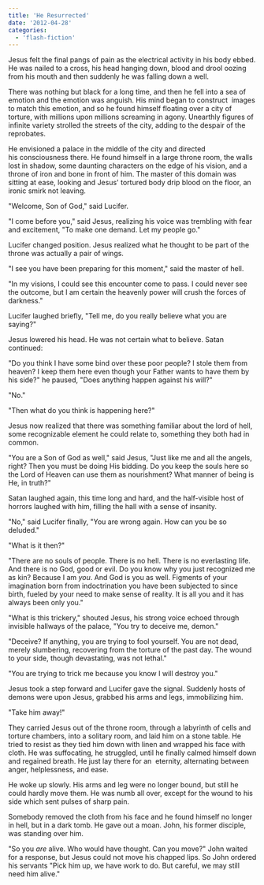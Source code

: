 ```yaml
---
title: 'He Resurrected'
date: '2012-04-28'
categories:
  - 'flash-fiction'
---
```


Jesus felt the final pangs of pain as the electrical activity in his body ebbed.
He was nailed to a cross, his head hanging down, blood and drool oozing from his
mouth and then suddenly he was falling down a well.

<!-- truncate -->


There was nothing but black for a long time, and then he fell into a sea of
emotion and the emotion was anguish. His mind began to construct  images to
match this emotion, and so he found himself floating over a city of torture,
with millions upon millions screaming in agony. Unearthly figures of infinite
variety strolled the streets of the city, adding to the despair of the
reprobates.

He envisioned a palace in the middle of the city and directed
his consciousness there. He found himself in a large throne room, the walls lost
in shadow, some daunting characters on the edge of his vision, and a throne of
iron and bone in front of him. The master of this domain was sitting at ease,
looking and Jesus' tortured body drip blood on the floor, an ironic smirk not
leaving.

"Welcome, Son of God," said Lucifer.

"I come before you," said Jesus, realizing his voice was trembling with fear and
excitement, "To make one demand. Let my people go."

Lucifer changed position. Jesus realized what he thought to be part of the
throne was actually a pair of wings.

"I see you have been preparing for this moment," said the master of hell.

"In my visions, I could see this encounter come to pass. I could never see the
outcome, but I am certain the heavenly power will crush the forces of darkness."

Lucifer laughed briefly, "Tell me, do you really believe what you are saying?"

Jesus lowered his head. He was not certain what to believe. Satan continued:

"Do you think I have some bind over these poor people? I stole them from heaven?
I keep them here even though your Father wants to have them by his side?" he
paused, "Does anything happen against his will?"

"No."

"Then what do you think is happening here?"

Jesus now realized that there was something familiar about the lord of hell,
some recognizable element he could relate to, something they both had in common.

"You are a Son of God as well," said Jesus, "Just like me and all the angels,
right? Then you must be doing His bidding. Do you keep the souls here so the
Lord of Heaven can use them as nourishment? What manner of being is He, in
truth?"

Satan laughed again, this time long and hard, and the half-visible host of
horrors laughed with him, filling the hall with a sense of insanity.

"No," said Lucifer finally, "You are wrong again. How can you be so deluded."

"What is it then?"

"There are no souls of people. There is no hell. There is no everlasting life.
And there is no God, good or evil. Do you know why you just recognized me as
kin? Because I am _you_. And God is you as well. Figments of your imagination
born from indoctrination you have been subjected to since birth, fueled by your
need to make sense of reality. It is all you and it has always been only you."

"What is this trickery," shouted Jesus, his strong voice echoed through
invisible hallways of the palace, "You try to deceive me, demon."

"Deceive? If anything, you are trying to fool yourself. You are not dead, merely
slumbering, recovering from the torture of the past day. The wound to your side,
though devastating, was not lethal."

"You are trying to trick me because you know I will destroy you."

Jesus took a step forward and Lucifer gave the signal. Suddenly hosts of demons
were upon Jesus, grabbed his arms and legs, immobilizing him.

"Take him away!"

They carried Jesus out of the throne room, through a labyrinth of cells and
torture chambers, into a solitary room, and laid him on a stone table. He tried
to resist as they tied him down with linen and wrapped his face with cloth. He
was suffocating, he struggled, until he finally calmed himself down and regained
breath. He just lay there for an  eternity, alternating between anger,
helplessness, and ease.

He woke up slowly. His arms and leg were no longer bound, but still he could
hardly move them. He was numb all over, except for the wound to his side which
sent pulses of sharp pain.

Somebody removed the cloth from his face and he found himself no longer in hell,
but in a dark tomb. He gave out a moan. John, his former disciple, was standing
over him.

"So you _are_ alive. Who would have thought. Can you move?" John waited for a
response, but Jesus could not move his chapped lips. So John ordered his
servants "Pick him up, we have work to do. But careful, we may still need him
alive."
